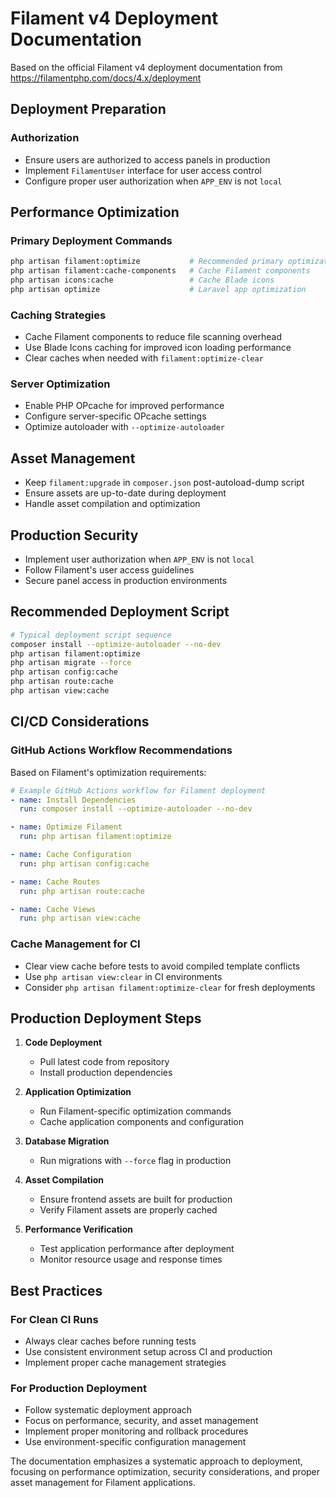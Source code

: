 # Filament v4 Deployment Documentation

Based on the official Filament v4 deployment documentation from https://filamentphp.com/docs/4.x/deployment

## Deployment Preparation

### Authorization
- Ensure users are authorized to access panels in production
- Implement `FilamentUser` interface for user access control
- Configure proper user authorization when `APP_ENV` is not `local`

## Performance Optimization

### Primary Deployment Commands
```bash
php artisan filament:optimize           # Recommended primary optimization command
php artisan filament:cache-components   # Cache Filament components
php artisan icons:cache                 # Cache Blade icons
php artisan optimize                    # Laravel app optimization
```

### Caching Strategies
- Cache Filament components to reduce file scanning overhead
- Use Blade Icons caching for improved icon loading performance
- Clear caches when needed with `filament:optimize-clear`

### Server Optimization
- Enable PHP OPcache for improved performance
- Configure server-specific OPcache settings
- Optimize autoloader with `--optimize-autoloader`

## Asset Management
- Keep `filament:upgrade` in `composer.json` post-autoload-dump script
- Ensure assets are up-to-date during deployment
- Handle asset compilation and optimization

## Production Security
- Implement user authorization when `APP_ENV` is not `local`
- Follow Filament's user access guidelines
- Secure panel access in production environments

## Recommended Deployment Script
```bash
# Typical deployment script sequence
composer install --optimize-autoloader --no-dev
php artisan filament:optimize
php artisan migrate --force
php artisan config:cache
php artisan route:cache
php artisan view:cache
```

## CI/CD Considerations

### GitHub Actions Workflow Recommendations
Based on Filament's optimization requirements:

```yaml
# Example GitHub Actions workflow for Filament deployment
- name: Install Dependencies
  run: composer install --optimize-autoloader --no-dev

- name: Optimize Filament
  run: php artisan filament:optimize

- name: Cache Configuration
  run: php artisan config:cache

- name: Cache Routes
  run: php artisan route:cache

- name: Cache Views
  run: php artisan view:cache
```

### Cache Management for CI
- Clear view cache before tests to avoid compiled template conflicts
- Use `php artisan view:clear` in CI environments
- Consider `php artisan filament:optimize-clear` for fresh deployments

## Production Deployment Steps

1. **Code Deployment**
   - Pull latest code from repository
   - Install production dependencies

2. **Application Optimization**
   - Run Filament-specific optimization commands
   - Cache application components and configuration

3. **Database Migration**
   - Run migrations with `--force` flag in production

4. **Asset Compilation**
   - Ensure frontend assets are built for production
   - Verify Filament assets are properly cached

5. **Performance Verification**
   - Test application performance after deployment
   - Monitor resource usage and response times

## Best Practices

### For Clean CI Runs
- Always clear caches before running tests
- Use consistent environment setup across CI and production
- Implement proper cache management strategies

### For Production Deployment
- Follow systematic deployment approach
- Focus on performance, security, and asset management
- Implement proper monitoring and rollback procedures
- Use environment-specific configuration management

The documentation emphasizes a systematic approach to deployment, focusing on performance optimization, security considerations, and proper asset management for Filament applications.